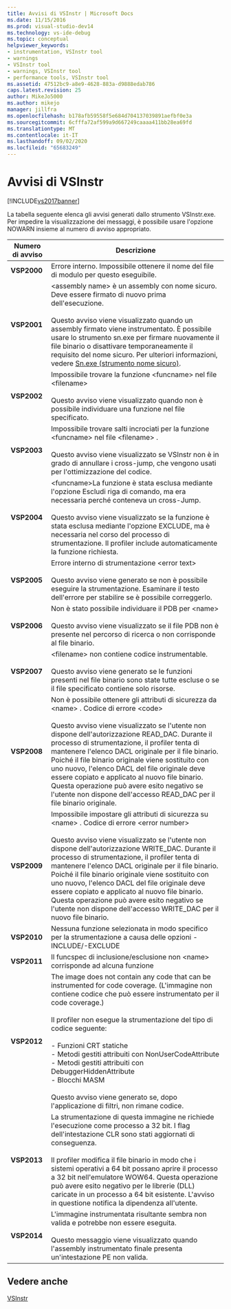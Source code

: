 ```yaml
---
title: Avvisi di VSInstr | Microsoft Docs
ms.date: 11/15/2016
ms.prod: visual-studio-dev14
ms.technology: vs-ide-debug
ms.topic: conceptual
helpviewer_keywords:
- instrumentation, VSInstr tool
- warnings
- VSInstr tool
- warnings, VSInstr tool
- performance tools, VSInstr tool
ms.assetid: 47512bc9-a8e9-4628-883a-d9888edab786
caps.latest.revision: 25
author: MikeJo5000
ms.author: mikejo
manager: jillfra
ms.openlocfilehash: b178afb59558f5e684d704137039891aefbf0e3a
ms.sourcegitcommit: 6cfffa72af599a9d667249caaaa411bb28ea69fd
ms.translationtype: MT
ms.contentlocale: it-IT
ms.lasthandoff: 09/02/2020
ms.locfileid: "65683249"
---
```

# <a name="vsinstr-warnings"></a>Avvisi di VSInstr
[!INCLUDE[vs2017banner](../includes/vs2017banner.md)]

La tabella seguente elenca gli avvisi generati dallo strumento VSInstr.exe. Per impedire la visualizzazione dei messaggi, è possibile usare l'opzione NOWARN insieme al numero di avviso appropriato.  
  
|Numero di avviso|Descrizione|  
|--------------------|-----------------|  
|**VSP2000**|Errore interno. Impossibile ottenere il nome del file di modulo per questo eseguibile.|  
|**VSP2001**|\<assembly name> è un assembly con nome sicuro. Deve essere firmato di nuovo prima dell'esecuzione.<br /><br /> Questo avviso viene visualizzato quando un assembly firmato viene instrumentato. È possibile usare lo strumento sn.exe per firmare nuovamente il file binario o disattivare temporaneamente il requisito del nome sicuro. Per ulteriori informazioni, vedere [Sn.exe (strumento nome sicuro)](https://msdn.microsoft.com/library/c1d2b532-1b8e-4c7a-8ac5-53b801135ec6).|  
|**VSP2002**|Impossibile trovare la funzione \<funcname> nel file \<filename><br /><br /> Questo avviso viene visualizzato quando non è possibile individuare una funzione nel file specificato.|  
|**VSP2003**|Impossibile trovare salti incrociati per la funzione \<funcname> nel file \<filename> .<br /><br /> Questo avviso viene visualizzato se VSInstr non è in grado di annullare i cross-jump, che vengono usati per l'ottimizzazione del codice.|  
|**VSP2004**|\<funcname>La funzione è stata esclusa mediante l'opzione Escludi riga di comando, ma era necessaria perché conteneva un cross-Jump.<br /><br /> Questo avviso viene visualizzato se la funzione è stata esclusa mediante l'opzione EXCLUDE, ma è necessaria nel corso del processo di strumentazione. Il profiler include automaticamente la funzione richiesta.|  
|**VSP2005**|Errore interno di strumentazione \<error text><br /><br /> Questo avviso viene generato se non è possibile eseguire la strumentazione. Esaminare il testo dell'errore per stabilire se è possibile correggerlo.|  
|**VSP2006**|Non è stato possibile individuare il PDB per \<name><br /><br /> Questo avviso viene visualizzato se il file PDB non è presente nel percorso di ricerca o non corrisponde al file binario.|  
|**VSP2007**|\<filename> non contiene codice instrumentable.<br /><br /> Questo avviso viene generato se le funzioni presenti nel file binario sono state tutte escluse o se il file specificato contiene solo risorse.|  
|**VSP2008**|Non è possibile ottenere gli attributi di sicurezza da \<name> . Codice di errore \<code><br /><br /> Questo avviso viene visualizzato se l'utente non dispone dell'autorizzazione READ_DAC. Durante il processo di strumentazione, il profiler tenta di mantenere l'elenco DACL originale per il file binario. Poiché il file binario originale viene sostituito con uno nuovo, l'elenco DACL del file originale deve essere copiato e applicato al nuovo file binario. Questa operazione può avere esito negativo se l'utente non dispone dell'accesso READ_DAC per il file binario originale.|  
|**VSP2009**|Impossibile impostare gli attributi di sicurezza su \<name> . Codice di errore \<error number><br /><br /> Questo avviso viene visualizzato se l'utente non dispone dell'autorizzazione WRITE_DAC. Durante il processo di strumentazione, il profiler tenta di mantenere l'elenco DACL originale per il file binario. Poiché il file binario originale viene sostituito con uno nuovo, l'elenco DACL del file originale deve essere copiato e applicato al nuovo file binario. Questa operazione può avere esito negativo se l'utente non dispone dell'accesso WRITE_DAC per il nuovo file binario.|  
|**VSP2010**|Nessuna funzione selezionata in modo specifico per la strumentazione a causa delle opzioni -INCLUDE/-EXCLUDE|  
|**VSP2011**|Il funcspec di inclusione/esclusione non \<name> corrisponde ad alcuna funzione|  
|**VSP2012**|The image does not contain any code that can be instrumented for code coverage. (L'immagine non contiene codice che può essere instrumentato per il code coverage.)<br /><br /> Il profiler non esegue la strumentazione del tipo di codice seguente:<br /><br /> -   Funzioni CRT statiche<br />-   Metodi gestiti attribuiti con NonUserCodeAttribute<br />-   Metodi gestiti attribuiti con DebuggerHiddenAttribute<br />-   Blocchi MASM<br /><br /> Questo avviso viene generato se, dopo l'applicazione di filtri, non rimane codice.|  
|**VSP2013**|La strumentazione di questa immagine ne richiede l'esecuzione come processo a 32 bit. I flag dell'intestazione CLR sono stati aggiornati di conseguenza.<br /><br /> Il profiler modifica il file binario in modo che i sistemi operativi a 64 bit possano aprire il processo a 32 bit nell'emulatore WOW64. Questa operazione può avere esito negativo per le librerie (DLL) caricate in un processo a 64 bit esistente. L'avviso in questione notifica la dipendenza all'utente.|  
|**VSP2014**|L'immagine instrumentata risultante sembra non valida e potrebbe non essere eseguita.<br /><br /> Questo messaggio viene visualizzato quando l'assembly instrumentato finale presenta un'intestazione PE non valida.|  
  
## <a name="see-also"></a>Vedere anche  
 [VSInstr](../profiling/vsinstr.md)
